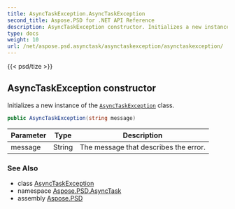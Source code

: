```yaml
---
title: AsyncTaskException.AsyncTaskException
second_title: Aspose.PSD for .NET API Reference
description: AsyncTaskException constructor. Initializes a new instance of the AsyncTaskException class
type: docs
weight: 10
url: /net/aspose.psd.asynctask/asynctaskexception/asynctaskexception/
---
```

{{< psd/tize >}}
## AsyncTaskException constructor

Initializes a new instance of the [`AsyncTaskException`](../) class.

```csharp
public AsyncTaskException(string message)
```

| Parameter | Type | Description |
| --- | --- | --- |
| message | String | The message that describes the error. |

### See Also

* class [AsyncTaskException](../)
* namespace [Aspose.PSD.AsyncTask](../../../aspose.psd.asynctask/)
* assembly [Aspose.PSD](../../../)


